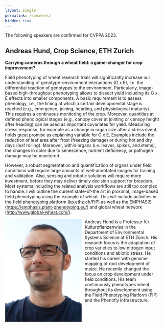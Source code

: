 ```yaml
---
layout: single
permalink: /speakers/
hidden: true
---
```

<link rel="stylesheet" href="/assets/css/main.css">
<link rel="stylesheet" href="https://cdn.jsdelivr.net/npm/@fortawesome/fontawesome-free@5/css/all.min.css">
<!--
| A | B |
| C | D |-->

<!-- could have images if we can, not necessary.  later. -->
<!-- |![Alt text](https://amytabb.com/images/amy_tabb_sep_2018.jpg)| temp|-->
<!-- <i class="fas fa-fw fa-envelope-square" aria-hidden="true"> -->

The following speakers are confirmed for CVPPA 2023.

## Andreas Hund, Crop Science, ETH Zurich

**Carrying cameras through a wheat field: a game-changer for crop improvement?**


Field phenotyping of wheat research trials will significantly increase our understanding of genotype-environment interactions (G x E), i.e. the differential reaction of genotypes to the environment. Particularly, image-based high-throughput phenotyping allows to dissect yield including its G x E effects into smaller components. A basic requirement is to assess phenology, i.e., the timing at which a certain developmental stage is reached (e.g., emergence, joining, heading, and physiological maturity). This requires a continuous monitoring of the crop. Moreover, quantities at defined phenological stages (e.g., canopy cover at jointing or canopy height after heading) can be used as important covariates for yield. Measuring stress response, for example as a change in organ size after a stress event, holds great promise as explaining variable for G x E. Examples include the reduction of leaf area after frost (freezing damage) or during hot and dry days (leaf rolling). Moreover, within organs (i.e. leaves, spikes, and stems), the changes in color due to senescence, nutrient deficiency, or pathogen damage may be monitored.

However, a robust segmentation and quantification of organs under field conditions will require large amounts of well-annotated images for training and validation. Also, sensing and robotic solutions will require more investment, before they may deliver timely decision support for breeders. Most systems including the related analysis workflows are still too complex to handle. I will outline the current state-of-the art in proximal, image-based field phenotyping using the example of wheat. This will include activities in the field phenotyping platform (kp.ethz.ch/FIP) as well as the EMPHASIS (https://emphasis.plant-phenotyping.eu/) and global wheat network (http://www.global-wheat.com/).

<img src="../assets/img/speakers/andreas_hund.jpeg" alt="Andreas Hund headshot" align = "left" style="width:250px; padding: 0px 10px 10px 0px"/> Andreas Hund is a Professur für Kulturpflanzenwiss in the Department of Environmental Systems Science at ETH Zürich. His research focus is the adaptation of crop varieties to low nitrogen input conditions and abiotic stress. He started his career with genome mapping of root development of maize. He recently changed the focus on crop development under field conditions. His team continuously phenotypes wheat throughout its development using the Field Phenotyping Platform (FIP) and the Phenofly infrastructure.
